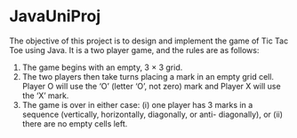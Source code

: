 # JavaUniProj
The objective of this project is to design and implement the game of Tic Tac Toe using Java.
It is a two player game, and the rules are as follows:
  1. The game begins with an empty, 3 × 3 grid.
  2. The two players then take turns placing a mark in an empty grid cell. Player O will use the ‘O’ (letter ‘O’, not zero)        mark and Player X will use the ‘X’ mark.
  3. The game is over in either case: (i) one player has 3 marks in a sequence (vertically, horizontally, diagonally, or anti-      diagonally), or (ii) there are no empty cells left.
  

